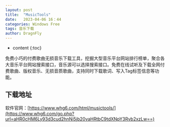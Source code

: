 ```yaml
---
layout: post
title:  "MusicTools"
date:   2023-04-06 16：44
categories: Windows Free
tags: 音乐下载
author: DragnFly
---
```


* content
{:toc}

免费小巧的付费歌曲无损音乐下载工具，挖掘大型音乐平台网站排行榜单，聚合各大音乐平台网站搜索接口，音乐源可以选择搜索接口。免费在线试听及下载全网付费歌曲、版权音乐、无损音质歌曲，支持同时下载歌词、写入Tag标签信息等功能。




## 下载地址

软件官网：[https://www.whg6.com/html/musictools/](https://www.whg6.com/go.php?url=aHR0cHM6Ly93d3cud2hnNi5jb20vaHRtbC9tdXNpY3Rvb2xzLw==)